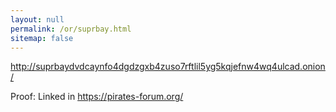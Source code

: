 ```yaml
---
layout: null
permalink: /or/suprbay.html
sitemap: false
---
```


http://suprbaydvdcaynfo4dgdzgxb4zuso7rftlil5yg5kqjefnw4wq4ulcad.onion/

Proof: Linked in https://pirates-forum.org/
